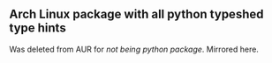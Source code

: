 ## Arch Linux package with all python typeshed type hints

Was deleted from AUR for *not being python package*. Mirrored here.

